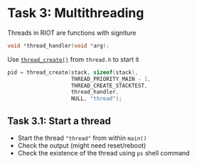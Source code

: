 # Task 3: Multithreading
Threads in RIOT are functions with signiture
```C
void *thread_handler(void *arg);
```
Use [`thread_create()`](http://doc.riot-os.org/thread_8h.html#a87c94d383e64a09974fc8665f82a99b3) from `thread.h` to start it
```C
pid = thread_create(stack, sizeof(stack),
                    THREAD_PRIORITY_MAIN - 1,
                    THREAD_CREATE_STACKTEST,
                    thread_handler,
                    NULL, "thread");
```

## Task 3.1: Start a thread
* Start the thread `"thread"` from within `main()`
* Check the output (might need reset/reboot)
* Check the existence of the thread using `ps` shell command

